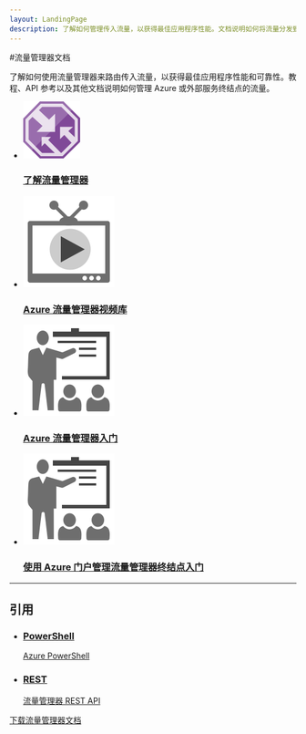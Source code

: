 ```yaml
---
layout: LandingPage
description: 了解如何管理传入流量，以获得最佳应用程序性能。文档说明如何将流量分发到 Azure 或外部服务终结点。
---
```


#流量管理器文档

了解如何使用流量管理器来路由传入流量，以获得最佳应用程序性能和可靠性。教程、API 参考以及其他文档说明如何管理 Azure 或外部服务终结点的流量。

<ul class="panelContent cardsFTitle">
    <li><a href="/azure/traffic-manager/traffic-manager-overview">
<div class="cardSize"><div class="cardPadding"><div class="card"><div class="cardImageOuter"><div class="cardImage"><img src="media/index/traffic-manager.svg" alt="" /></div></div><div class="cardText"><h3>了解流量管理器</h3></div></div></div>
        </div></a>
</li>
     <li><a href="https://azure.microsoft.com/documentation/videos/index/?services=traffic-manager">
<div class="cardSize"><div class="cardPadding"><div class="card"><div class="cardImageOuter"><div class="cardImage"><img src="media/index/video-library.svg" alt="" /></div></div><div class="cardText"><h3>Azure 流量管理器视频库</h3></div></div></div>
        </div></a>
</li>
    <li><a href="/azure/traffic-manager/traffic-manager-how-traffic-manager-works">
<div class="cardSize"><div class="cardPadding"><div class="card"><div class="cardImageOuter"><div class="cardImage"><img src="media/index/get-started.svg" alt="" /></div></div><div class="cardText"><h3>Azure 流量管理器入门</h3></div></div></div>
        </div></a>
</li>
    <li><a href="/azure/traffic-manager/traffic-manager-manage-endpoints">
<div class="cardSize"><div class="cardPadding"><div class="card"><div class="cardImageOuter"><div class="cardImage"><img src="media/index/get-started.svg" alt="" /></div></div><div class="cardText"><h3>使用 Azure 门户管理流量管理器终结点入门</h3></div></div></div>
        </div></a>
</li>
</ul>

---

## 引用

<ul class="panelContent cardsW">
	<li><a href="/powershell/azureps-cmdlets-docs">
<div class="cardSize"><div class="cardPadding"><div class="card"><div class="cardText"><h3>PowerShell</h3><p>Azure PowerShell</p></div></div></div>
        </div></a>
</li>
	<li><a href="https://msdn.microsoft.com/library/azure/mt163667">
<div class="cardSize"><div class="cardPadding"><div class="card"><div class="cardText"><h3>REST</h3><p>流量管理器 REST API</p></div></div></div>
        </div></a>
</li>
</ul>

<div class="downloadHolder"><a href="https://opbuildstorageprod.blob.core.windows.net/output-pdf-files/zh-cn/Azure.azure-documents/live/traffic-manager.pdf">
<div class="img"></div>
        <div class="text">下载流量管理器文档</div>
    </a>

</div>

<!---HONumber=Mooncake_0213_2017-->